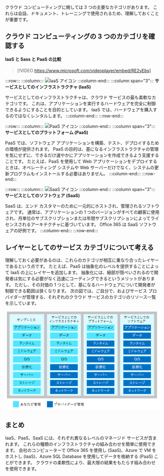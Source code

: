 クラウド コンピューティングに関しては 3 つの主要なカテゴリがあります。 これらは会話、ドキュメント、トレーニングで使用されるため、理解しておくことが重要です。

## <a name="explore-the-three-categories-of-cloud-computing"></a>クラウド コンピューティングの 3 つのカテゴリを確認する

#### <a name="iaas-versus-sass-versus-paas"></a>IaaS と Sass と PaaS の比較

> [!VIDEO https://www.microsoft.com/videoplayer/embed/RE2yEbs]

:::row:::
  :::column:::
    ![IaaS アイコン](../media/5-iaas.png)
  :::column-end:::
  :::column span="3"::: **サービスとしてのインフラストラクチャ (IaaS)**

サービスとしてのインフラストラクチャは、クラウド サービスの最も柔軟なカテゴリです。 これは、アプリケーションを実行するハードウェアを完全に制御できるようにすることを目的としています。 IaaS では、ハードウェアを購入するのではなくレンタルします。
  :::column-end:::
:::row-end:::

:::row:::
  :::column:::
    ![PaaS アイコン](../media/5-paas.png)
  :::column-end:::
  :::column span="3"::: **サービスとしてのプラットフォーム (PaaS)**

PaaS では、ソフトウェア アプリケーションを構築、テスト、デプロイするための環境が提供されます。 PaaS の目的は、基になるインフラストラクチャの管理を気にせずに、できるだけ速やかにアプリケーションを作成できるよう支援することです。 たとえば、PaaS を使用して Web アプリケーションをデプロイするときは、オペレーティング システムや Web サーバーだけでなく、システムの更新プログラムもインストールする必要はありません。
  :::column-end:::
:::row-end:::

:::row:::
  :::column:::
    ![SaaS アイコン](../media/5-saas.png)
  :::column-end:::
  :::column span="3"::: **サービスとしてのソフトウェア (SaaS)**

SaaS は、エンド カスタマーのために一元的にホストされ、管理されるソフトウェアです。 通常は、アプリケーションの 1 つのバージョンがすべての顧客に使用され、月単位のサブスクリプションまたは年間サブスクリプションによってライセンスされるアーキテクチャに基づいています。 Office 365 は SaaS ソフトウェアの好例です。
  :::column-end:::
:::row-end:::

## <a name="think-about-service-categories-as-layers"></a>レイヤーとしてのサービス カテゴリについて考える

理解しておく必要があるのは、これらのカテゴリが相互に重なり合ったレイヤーであるという点です。 たとえば、PaaS は抽象化のレベルを提供することによって IaaS の上にレイヤーを追加します。 抽象化には、細部が隠ぺいされるので開発者は気にする必要がなく迅速にコーディングできるというメリットがあります。 ただし、その対価の 1 つとして、基になるハードウェアについて開発者が制御できる範囲は狭くなります。 次の図では、ご自分で、およびサービス プロバイダーが管理する、それぞれのクラウド サービスのカテゴリのリソース一覧を示しています。

![クラウド サービスの各カテゴリの抽象化レベルを示す図。](../media/5-layer-diagram.png)

## <a name="summary"></a>まとめ

IaaS、PaaS、SaaS には、それぞれ異なるレベルのマネージド サービスが含まれます。 これらの種類のインフラストラクチャの組み合わせを簡単に使用できます。 会社のコンピューターで Office 365 を使用し (SaaS)、Azure で VM をホストし (IaaS)、Azure SQL Database を使用してデータを格納する (PaaS) ことができます。 クラウドの柔軟性により、最大限の結果をもたらす組み合わせを使用できます。
